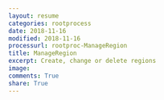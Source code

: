 ```yaml
---
layout: resume
categories: rootprocess
date: 2018-11-16
modified: 2018-11-16
processurl: rootproc-ManageRegion
title: ManageRegion
excerpt: Create, change or delete regions
image: 
comments: True
share: True
---
```

